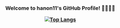 <h3 align="center">Welcome to hanon11's GitHub Profile! 👋👩🏻‍💻

[![Top Langs](https://github-readme-stats.vercel.app/api/top-langs/?username=hanon11&layout=compact&theme=dracula)](https://github.com/anuraghazra/github-readme-stats)
</h3>

<!--
**hanon11/hanon11** is a ✨ _special_ ✨ repository because its `README.md` (this file) appears on your GitHub profile.

Here are some ideas to get you started:

- 🔭 I’m currently working on ...
- 🌱 I’m currently learning ...
- 👯 I’m looking to collaborate on ...
- 🤔 I’m looking for help with ...
- 💬 Ask me about ...
- 📫 How to reach me: ...
- 😄 Pronouns: ...
- ⚡ Fun fact: ...
-->
